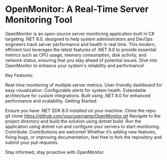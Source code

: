 # OpenMonitor: A Real-Time Server Monitoring Tool

OpenMonitor is an open-source server monitoring application built in C# targeting .NET 8.0, designed to help system administrators and DevOps engineers track server performance and health in real time. This modern, efficient tool leverages the latest features of .NET 8.0 to provide essential metrics such as CPU usage, memory consumption, disk activity, and network status, ensuring that you stay ahead of potential issues. Dive into OpenMonitor to enhance your system's reliability and performance!

Key Features:

Real-time monitoring of multiple server metrics.
User-friendly dashboard for easy visualization.
Configurable alerts for system health.
Extendable architecture for custom integrations.
Built using .NET 8.0 for enhanced performance and scalability.
Getting Started:

Ensure you have .NET SDK 8.0 installed on your machine.
Clone the repo: git clone https://github.com/yourusername/OpenMonitor.git
Navigate to the project directory and build the solution using dotnet build.
Run the application using dotnet run and configure your servers to start monitoring.
Contribute:
Contributions are welcome! Whether it’s adding new features, fixing bugs, or improving documentation, feel free to fork the repository and submit your pull requests.

Stay informed, stay proactive with OpenMonitor.
